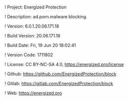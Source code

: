 ! Project: Energized Protection

! Description: ad.porn.malware blocking.

! Version: 6.0.1.20.06.171.18

! Build Version: 20.06.171.18

! Build Date: Fri, 19 Jun 20 18:02:41

! Version Code: 1711802

! License: CC BY-NC-SA 4.0, https://energized.pro/license

! Github: https://github.com/EnergizedProtection/block

! Gitlab: https://gitlab.com/EnergizedProtection/block


! Web: https://energized.pro
